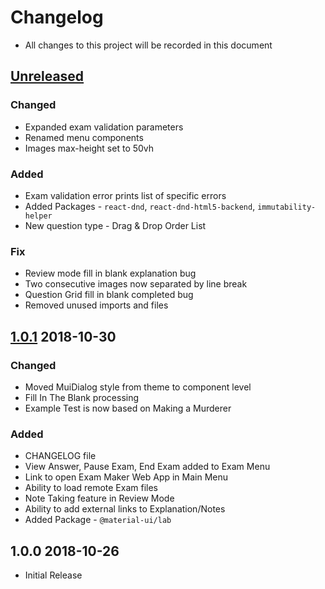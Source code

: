 # Changelog

- All changes to this project will be recorded in this document

## [Unreleased]

### Changed

- Expanded exam validation parameters
- Renamed menu components
- Images max-height set to 50vh

### Added

- Exam validation error prints list of specific errors
- Added Packages - `react-dnd`, `react-dnd-html5-backend`, `immutability-helper`
- New question type - Drag & Drop Order List

### Fix

- Review mode fill in blank explanation bug
- Two consecutive images now separated by line break
- Question Grid fill in blank completed bug
- Removed unused imports and files

## [1.0.1] 2018-10-30

### Changed

- Moved MuiDialog style from theme to component level
- Fill In The Blank processing
- Example Test is now based on Making a Murderer

### Added

- CHANGELOG file
- View Answer, Pause Exam, End Exam added to Exam Menu
- Link to open Exam Maker Web App in Main Menu
- Ability to load remote Exam files
- Note Taking feature in Review Mode
- Ability to add external links to Explanation/Notes
- Added Package - `@material-ui/lab`

## 1.0.0 2018-10-26

- Initial Release

[unreleased]: https://github.com/benjaminadk/electron-exam/compare/v1.0.0...HEAD
[1.0.1]: https://github.com/benjaminadk/electron-exam/compare/v1.0.0...v1.0.1
